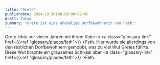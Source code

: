 ```yaml
---
title: "Grete"
publishdate: 2024-10-30T08:00:00+02:00
draft: false
Summary: "Grete ist eine ehemalige Dorfbewohnerin von Feth."
---
```

Grete lebte vor vielen Jahren mit ihrem Vater in <a class="glossary-link" href={{<ref "glossary/places/feth">}} >Feth</a>. Hier wurde sie allerdings von den restlichen Dorfbewohnern gemobbt, was zu viel Wut Gretes führte. Diese Wut brachte ein grausames Schiksal über <a class="glossary-link" href={{<ref "glossary/places/feth">}} >Feth</a>. 
